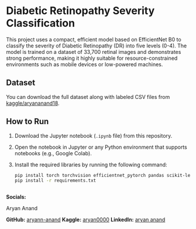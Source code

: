 # Diabetic Retinopathy Severity Classification

This project uses a compact, efficient model based on EfficientNet B0 to classify the severity of Diabetic Retinopathy (DR) into five levels (0-4). The model is trained on a dataset of 33,700 retinal images and demonstrates strong performance, making it highly suitable for resource-constrained environments such as mobile devices or low-powered machines.

## Dataset

You can download the full dataset along with labeled CSV files from [kaggle/aryananand18](https://www.kaggle.com/datasets/aryananand18/diabetic-retinopathy).

## How to Run

1. Download the Jupyter notebook (`.ipynb` file) from this repository.
2. Open the notebook in Jupyter or any Python environment that supports notebooks (e.g., Google Colab).
3. Install the required libraries by running the following command:

   ```bash
   pip install torch torchvision efficientnet_pytorch pandas scikit-learn
   pip install -r requirements.txt



**Socials:**


Aryan Anand

**GitHub:** [aryann-anand](https://github.com/aryann-anand)
**Kaggle:** [aryan0000](https://www.kaggle.com/aryan0000)
**LinkedIn:** [aryan anand](https://www.linkedin.com/in/aryan-anand18)
